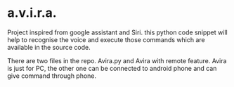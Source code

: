 # a.v.i.r.a.

Project inspired from google assistant and Siri. this python code snippet will help to recognise the voice and execute those commands which are available in the source code.

There are two files in the repo. Avira.py and Avira with remote feature.
Avira is just for PC, the other one can be connected to android phone and can give command through phone.
